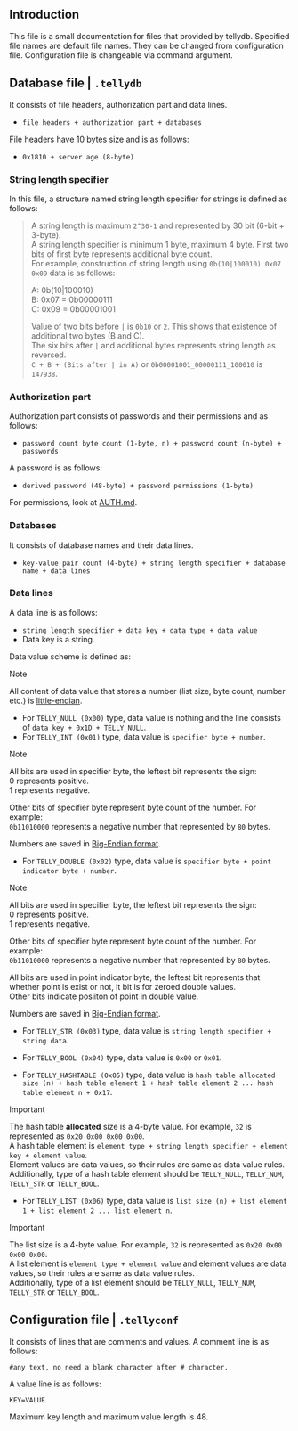 ## Introduction
This file is a small documentation for files that provided by tellydb. Specified file names are default file names.
They can be changed from configuration file. Configuration file is changeable via command argument.

## Database file | `.tellydb`
It consists of file headers, authorization part and data lines.
* `file headers + authorization part + databases`

File headers have 10 bytes size and is as follows:
* `0x1810 + server age (8-byte)`

### String length specifier
In this file, a structure named string length specifier for strings is defined as follows:
> A string length is maximum `2^30-1` and represented by 30 bit (6-bit + 3-byte).  
> A string length specifier is minimum 1 byte, maximum 4 byte. First two bits of first byte represents additional byte count.  
> For example, construction of string length using `0b(10|100010) 0x07 0x09` data is as follows:
>  
> A: 0b(10|100010)  
> B: 0x07 = 0b00000111  
> C: 0x09 = 0b00001001
>  
> Value of two bits before `|` is `0b10` or `2`. This shows that existence of additional two bytes (B and C).  
> The six bits after `|` and additional bytes represents string length as reversed.  
> `C + B + (Bits after | in A)` or `0b00001001_00000111_100010` is `147938`.

### Authorization part
Authorization part consists of passwords and their permissions and as follows:
* `password count byte count (1-byte, n) + password count (n-byte) + passwords`

A password is as follows:
* `derived password (48-byte) + password permissions (1-byte)`

For permissions, look at [AUTH.md](./AUTH.md).

### Databases
It consists of database names and their data lines.
* `key-value pair count (4-byte) + string length specifier + database name + data lines`

### Data lines
A data line is as follows:
* `string length specifier + data key + data type + data value`
* Data key is a string.

Data value scheme is defined as:
> [!NOTE]
> All content of data value that stores a number (list size, byte count, number etc.) is [little-endian](https://en.wikipedia.org/wiki/Endianness).

* For `TELLY_NULL (0x00)` type, data value is nothing and the line consists of `data key + 0x1D + TELLY_NULL`.
* For `TELLY_INT (0x01)` type, data value is `specifier byte + number`.

> [!NOTE]
> All bits are used in specifier byte, the leftest bit represents the sign:  
> 0 represents positive.  
> 1 represents negative.  
>   
> Other bits of specifier byte represent byte count of the number. For example:  
> `0b11010000` represents a negative number that represented by `80` bytes.  
>  
> Numbers are saved in [Big-Endian format](https://en.wikipedia.org/wiki/Endianness).

* For `TELLY_DOUBLE (0x02)` type, data value is `specifier byte + point indicator byte + number`.

> [!NOTE]
> All bits are used in specifier byte, the leftest bit represents the sign:  
> 0 represents positive.  
> 1 represents negative.  
>   
> Other bits of specifier byte represent byte count of the number. For example:  
> `0b11010000` represents a negative number that represented by `80` bytes.  
>  
> All bits are used in point indicator byte, the leftest bit represents that whether point is exist or not, it bit is for zeroed double values.  
> Other bits indicate posiiton of point in double value.  
>  
> Numbers are saved in [Big-Endian format](https://en.wikipedia.org/wiki/Endianness).

* For `TELLY_STR (0x03)` type, data value is `string length specifier + string data`.
* For `TELLY_BOOL (0x04)` type, data value is `0x00` or `0x01`.

* For `TELLY_HASHTABLE (0x05)` type, data value is `hash table allocated size (n) + hash table element 1 + hash table element 2 ... hash table element n + 0x17`.

> [!IMPORTANT]
> The hash table **allocated** size is a 4-byte value. For example, `32` is represented as `0x20 0x00 0x00 0x00`.  
> A hash table element is `element type + string length specifier + element key + element value`.  
> Element values ​​are data values, so their rules are same as data value rules.  
> Additionally, type of a hash table element should be `TELLY_NULL`, `TELLY_NUM`, `TELLY_STR` or `TELLY_BOOL`.


* For `TELLY_LIST (0x06)` type, data value is `list size (n) + list element 1 + list element 2 ... list element n`.

> [!IMPORTANT]
> The list size is a 4-byte value. For example, `32` is represented as `0x20 0x00 0x00 0x00`.  
> A list element is `element type + element value` and element values ​​are data values, so their rules are same as data value rules.  
> Additionally, type of a list element should be `TELLY_NULL`, `TELLY_NUM`, `TELLY_STR` or `TELLY_BOOL`.

## Configuration file | `.tellyconf`
It consists of lines that are comments and values. A comment line is as follows:
```
#any text, no need a blank character after # character.
```

A value line is as follows:
```
KEY=VALUE
```

Maximum key length and maximum value length is 48.
